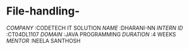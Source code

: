 # File-handling-
*COMPANY* :CODETECH IT SOLUTION
*NAME* :DHARANI-NN
*INTERN ID* :CT04DL1107
*DOMAIN* :JAVA PROGRAMMING
*DURATION* :4 WEEKS
*MENTOR* :NEELA SANTHOSH

